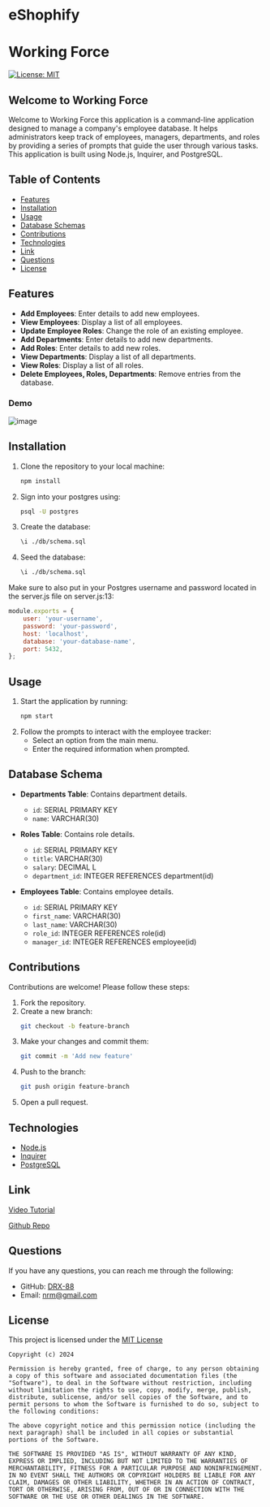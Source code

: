 # eShophify
# Working Force

[![License: MIT](https://img.shields.io/badge/License-MIT-yellow.svg)](https://opensource.org/licenses/MIT)

## Welcome to Working Force
Welcome to Working Force this application is a command-line application designed to manage a company's employee database. It helps administrators keep track of employees, managers, departments, and roles by providing a series of prompts that guide the user through various tasks. This application is built using Node.js, Inquirer, and PostgreSQL.


## Table of Contents
- [Features](#features)
- [Installation](#installation)
- [Usage](#usage)
- [Database Schemas](#database-schema)
- [Contributions](#contributions)
- [Technologies](#technologies)
- [Link](#link)
- [Questions](#questions)
- [License](#license)

## Features
- **Add Employees**: Enter details to add new employees.
- **View Employees**: Display a list of all employees.
- **Update Employee Roles**: Change the role of an existing employee.
- **Add Departments**: Enter details to add new departments.
- **Add Roles**: Enter details to add new roles.
- **View Departments**: Display a list of all departments.
- **View Roles**: Display a list of all roles.
- **Delete Employees, Roles, Departments**: Remove entries from the database.

### Demo
![image](https://github.com/DRX-88/Working-Force/assets/162182740/7e21b016-0f54-4319-8fb7-cd66d1c8c4e6)

## Installation

1. Clone the repository to your local machine:
    ```bash
    npm install
    ```
2. Sign into your postgres using:
    ```bash
    psql -U postgres
    ```
3. Create the database:
    ```bash
    \i ./db/schema.sql
    ```
4. Seed the database:
    ```bash
    \i ./db/schema.sql
    ```
Make sure to also put in your Postgres username and password located in the server.js file on server.js:13:

```javascript
module.exports = {
    user: 'your-username',
    password: 'your-password',
    host: 'localhost',
    database: 'your-database-name',
    port: 5432,
};
```

## Usage

1. Start the application by running:
    ```bash
    npm start
    ```
2. Follow the prompts to interact with the employee tracker:
    - Select an option from the main menu.
    - Enter the required information when prompted.

## Database Schema

- **Departments Table**: Contains department details.
    - `id`: SERIAL PRIMARY KEY
    - `name`: VARCHAR(30)
    
- **Roles Table**: Contains role details.
    - `id`: SERIAL PRIMARY KEY
    - `title`: VARCHAR(30) 
    - `salary`: DECIMAL L
    - `department_id`: INTEGER REFERENCES department(id)

- **Employees Table**: Contains employee details.
    - `id`: SERIAL PRIMARY KEY
    - `first_name`: VARCHAR(30) 
    - `last_name`: VARCHAR(30) 
    - `role_id`: INTEGER REFERENCES role(id)
    - `manager_id`: INTEGER REFERENCES employee(id)

## Contributions

Contributions are welcome! Please follow these steps:

1. Fork the repository.
2. Create a new branch:
    ```bash
    git checkout -b feature-branch
    ```
3. Make your changes and commit them:
    ```bash
    git commit -m 'Add new feature'
    ```
4. Push to the branch:
    ```bash
    git push origin feature-branch
    ```
5. Open a pull request.

## Technologies

- [Node.js](https://nodejs.org/)
- [Inquirer](https://www.npmjs.com/package/inquirer)
- [PostgreSQL](https://www.postgresql.org/)


## Link
[Video Tutorial](https://drive.google.com/file/d/1RUb8weEsqIwiqhPTbYD8Q_BT7ZH31T5l/view?usp=drive_link)

[Github Repo](https://github.com/DRX-88/Working-Force)

## Questions
If you have any questions, you can reach me through the following:
- GitHub: [DRX-88](https://github.com/yourusername)
- Email: [nrm@gmail.com](mailto:youremail@example.com)

## License
This project is licensed under the [MIT License](https://opensource.org/licenses/MIT)
    
    Copyright (c) 2024 

    Permission is hereby granted, free of charge, to any person obtaining a copy of this software and associated documentation files (the "Software"), to deal in the Software without restriction, including without limitation the rights to use, copy, modify, merge, publish, distribute, sublicense, and/or sell copies of the Software, and to permit persons to whom the Software is furnished to do so, subject to the following conditions: 

    The above copyright notice and this permission notice (including the next paragraph) shall be included in all copies or substantial portions of the Software.

    THE SOFTWARE IS PROVIDED "AS IS", WITHOUT WARRANTY OF ANY KIND, EXPRESS OR IMPLIED, INCLUDING BUT NOT LIMITED TO THE WARRANTIES OF MERCHANTABILITY, FITNESS FOR A PARTICULAR PURPOSE AND NONINFRINGEMENT. IN NO EVENT SHALL THE AUTHORS OR COPYRIGHT HOLDERS BE LIABLE FOR ANY CLAIM, DAMAGES OR OTHER LIABILITY, WHETHER IN AN ACTION OF CONTRACT, TORT OR OTHERWISE, ARISING FROM, OUT OF OR IN CONNECTION WITH THE SOFTWARE OR THE USE OR OTHER DEALINGS IN THE SOFTWARE.
